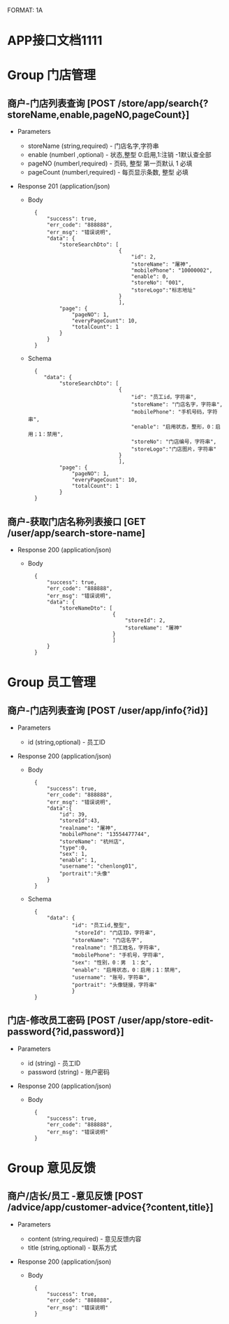 FORMAT: 1A

# APP接口文档1111

# Group 门店管理

## 商户-门店列表查询  [POST /store/app/search{?storeName,enable,pageNO,pageCount}]

+ Parameters

    + storeName (string,required) - 门店名字,字符串
    + enable (numberl ,optional) - 状态,整型  0:启用,1:注销 -1默认查全部
    + pageNO (numberl,required) - 页码, 整型 第一页默认 1 必填
    + pageCount (numberl,required) - 每页显示条数, 整型  必填
       
+ Response 201 (application/json)

    + Body

            {
                "success": true,
                "err_code": "888888",
                "err_msg": "错误说明",
                "data": {
                    "storeSearchDto": [
                                       {
                                           "id": 2, 
                                           "storeName": "屠神", 
                                           "mobilePhone": "10000002",
                                           "enable": 0,
                                           "storeNo": "001",
                                           "storeLogo":"标志地址"
                                       }
                                       ],
                    "page": {
                        "pageNO": 1,
                        "everyPageCount": 10,
                        "totalCount": 1
                    }
                }
            }
            
    + Schema

            {
               "data": {
                    "storeSearchDto": [
                                       {
                                           "id": "员工id，字符串", 
                                           "storeName": "门店名字，字符串", 
                                           "mobilePhone": "手机号码，字符串",
                                           "enable": "启用状态，整形，0：启用；1：禁用",
                                           "storeNo": "门店编号，字符串",
                                           "storeLogo":"门店图片，字符串"
                                       }
                                       ],
                    "page": {
                        "pageNO": 1,
                        "everyPageCount": 10,
                        "totalCount": 1
                    }
            }

## 商户-获取门店名称列表接口  [GET /user/app/search-store-name]
       
+ Response 200 (application/json)

    + Body

            {
                "success": true,
                "err_code": "888888",
                "err_msg": "错误说明",
                "data": {
                    "storeNameDto": [
                                     {
                                         "storeId": 2,
                                         "storeName": "屠神"
                                     }
                                     ]
                }
            }
        
      
        
# Group 员工管理   
 
## 商户-门店列表查询  [POST /user/app/info{?id}]

+ Parameters

    + id (string,optional) - 员工ID
       
+ Response 200 (application/json)

    + Body

            {
                "success": true,
                "err_code": "888888",
                "err_msg": "错误说明",
                "data":{
                    "id": 39,
                    "storeId":43,
                    "realname": "屠神", 
                    "mobilePhone": "13554477744",
                    "storeName": "杭州店",
                    "type":0,
                    "sex": 1,
                    "enable": 1,
                    "username": "chenlong01",
                    "portrait":"头像"
                }
            }
            
    + Schema

            {
                "data": {
                        "id": "员工id,整型",
                         "storeId": "门店ID，字符串",
                        "storeName": "门店名字",
                        "realname": "员工姓名，字符串",
                        "mobilePhone": "手机号，字符串",
                        "sex": "性别，0：男  1：女",
                        "enable": "启用状态，0：启用；1：禁用",
                        "username": "账号，字符串",
                        "portrait": "头像链接，字符串"
                        }
            }
    
## 门店-修改员工密码  [POST /user/app/store-edit-password{?id,password}]

+ Parameters

    + id (string) - 员工ID
    + password (string) - 账户密码
       
+ Response 200 (application/json)

    + Body

            {
                "success": true,
                "err_code": "888888",
                "err_msg": "错误说明"
            }        
            
# Group 意见反馈   
 
## 商户/店长/员工 -意见反馈  [POST /advice/app/customer-advice{?content,title}]

+ Parameters

    + content (string,required) - 意见反馈内容
    + title (string,optional) - 联系方式
       
+ Response 200 (application/json)

    + Body

            {
                "success": true,
                "err_code": "888888",
                "err_msg": "错误说明"
            }


